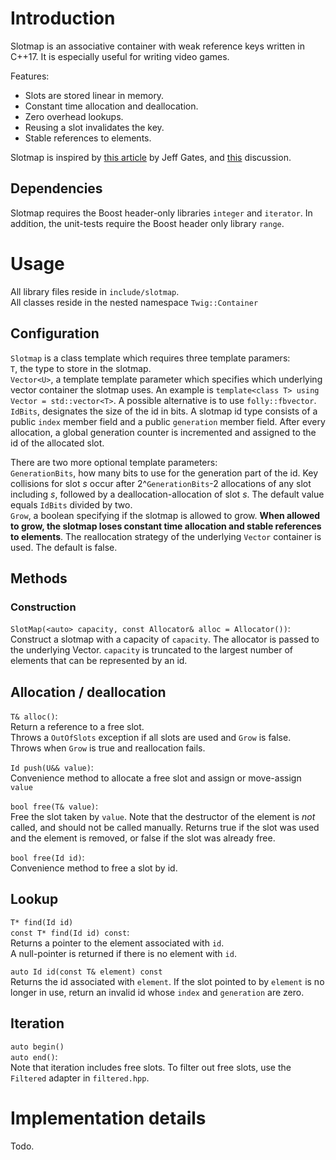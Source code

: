 # Introduction

Slotmap is an associative container with weak reference keys written in C++17. It is especially useful for writing video games.

Features:
+ Slots are stored linear in memory.
+ Constant time allocation and deallocation.
+ Zero overhead lookups.
+ Reusing a slot invalidates the key.
+ Stable references to elements.

Slotmap is inspired by [this article](http://greysphere.tumblr.com/post/31601463396/data-arrays) by Jeff Gates, and [this](https://gamedev.stackexchange.com/questions/33888/what-is-the-most-efficient-container-to-store-dynamic-game-objects-in) discussion.

## Dependencies
Slotmap requires the Boost header-only libraries `integer` and `iterator`. In addition, the unit-tests require the Boost header only library `range`. 

# Usage
All library files reside in `include/slotmap`.  
All classes reside in the nested namespace `Twig::Container` 
## Configuration
`Slotmap` is a class template which requires three template paramers:  
`T`, the type to store in the slotmap.  
`Vector<U>`, a template template parameter which specifies which underlying vector container the slotmap uses. An example is `template<class T> using Vector = std::vector<T>`. A possible alternative is to use `folly::fbvector`.  
`IdBits`, designates the size of the id in bits. A slotmap id type consists of a public `index` member field and a public `generation` member field. After every allocation, a global generation counter is incremented and assigned to the id of the allocated slot.

There are two more optional template parameters:  
`GenerationBits`, how many bits to use for the generation part of the id. Key collisions for slot *s* occur after 2^`GenerationBits`-2 allocations of any slot including *s*, followed by a deallocation-allocation of slot *s*. The default value equals `IdBits` divided by two.  
`Grow`, a boolean specifying if the slotmap is allowed to grow. __When allowed to grow, the slotmap loses constant time allocation and stable references to elements__. The reallocation strategy of the underlying `Vector` container is used. The default is false.

## Methods
### Construction
`SlotMap(<auto> capacity, const Allocator& alloc = Allocator())`:  
Construct a slotmap with a capacity of `capacity`. The allocator is passed to the underlying Vector. `capacity` is truncated to the largest number of elements that can be represented by an id.

## Allocation / deallocation
`T& alloc()`:  
Return a reference to a free slot.  
Throws a `OutOfSlots` exception if all slots are used and `Grow` is false.  
Throws when `Grow` is true and reallocation fails. 

`Id push(U&& value)`:  
Convenience method to allocate a free slot and assign or move-assign `value`

`bool free(T& value)`:  
Free the slot taken by `value`. Note that the destructor of the element is *not* called, and should not be called manually. Returns true if the slot was used and the element is removed, or false if the slot was already free.

`bool free(Id id)`:  
Convenience method to free a slot by id.

## Lookup
`T* find(Id id)`  
`const T* find(Id id) const`:  
Returns a pointer to the element associated with `id`.  
A null-pointer is returned if there is no element with `id`.

`auto Id id(const T& element) const`  
Returns the id associated with `element`.
If the slot pointed to by `element` is no longer in use, return an invalid id whose `index` and `generation` are zero.

## Iteration
`auto begin()`  
`auto end()`:  
Note that iteration includes free slots. To filter out free slots, use the `Filtered` adapter in `filtered.hpp`.

# Implementation details
Todo.

